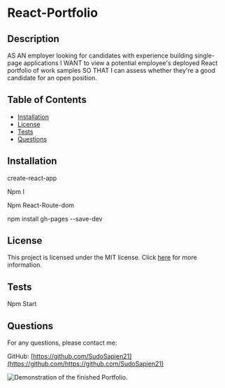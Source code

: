 # React-Portfolio



## Description

AS AN employer looking for candidates with experience building single-page applications
I WANT to view a potential employee's deployed React portfolio of work samples
SO THAT I can assess whether they're a good candidate for an open position.



## Table of Contents

- [Installation](#installation)
- [License](#license)
- [Tests](#tests)
- [Questions](#questions)

## Installation

create-react-app

Npm I 

Npm React-Route-dom

npm install gh-pages --save-dev



## License

This project is licensed under the MIT license. Click [here](https://opensource.org/licenses/MIT) for more information.


## Tests
Npm Start



## Questions

For any questions, please contact me:

GitHub: [https://github.com/SudoSapien21](https://github.com/https://github.com/SudoSapien21)




![Demonstration of the finished Portfolio.](./reactportfolio.gif)